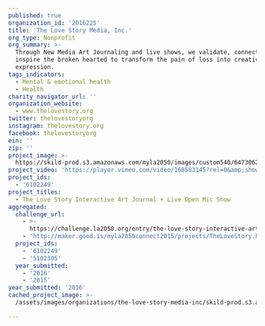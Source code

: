 ```yaml
---
published: true
organization_id: '2016225'
title: 'The Love Story Media, Inc.'
org_type: Nonprofit
org_summary: >-
  Through New Media Art Journaling and live shows, we validate, connect and
  inspire the broken hearted to transform the pain of loss into creative
  expression.
tags_indicators:
  - Mental & emotional health
  - Health
charity_navigator_url: ''
organization_website:
  - www.thelovestory.org
twitter: thelovestoryorg
instagram: thelovestory.org
facebook: thelovestoryorg
ein: ''
zip: ''
project_image: >-
  https://skild-prod.s3.amazonaws.com/myla2050/images/custom540/6473062183741-team90.png
project_video: 'https://player.vimeo.com/video/168583145?rel=0&amp;showinfo=0'
project_ids:
  - '6102249'
project_titles:
  - The Love Story Interactive Art Journal + Live Open Mic Show
aggregated:
  challenge_url:
    - >-
      https://challenge.la2050.org/entry/the-love-story-interactive-art-journal-live-open-mic-show
    - 'http://maker.good.is/myla2050connect2015/projects/TheLoveStory.html'
  project_ids:
    - '6102249'
    - '5102305'
  year_submitted:
    - '2016'
    - '2015'
year_submitted: '2016'
cached_project_image: >-
  /assets/images/organizations/the-love-story-media-inc/skild-prod.s3.amazonaws.com/myla2050/images/custom540/6473062183741-team90.png

---
```

